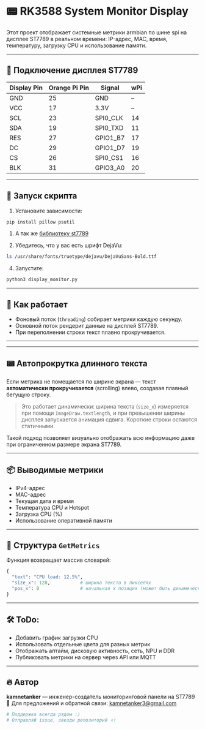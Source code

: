 # 📟 RK3588 System Monitor Display

Этот проект отображает системные метрики armbian по шине spi на дисплее ST7789 в реальном времени: IP-адрес, MAC, время, температуру, загрузку CPU и использование памяти.

---

## 🔧 Подключение дисплея ST7789

| Display Pin | Orange Pi Pin | Signal     | wPi |
|-------------|----------------|------------|-----|
| GND         | 25             | GND        | –   |
| VCC         | 17             | 3.3V       | –   |
| SCL         | 23             | SPI0_CLK   | 14  |
| SDA         | 19             | SPI0_TXD   | 11  |
| RES         | 27             | GPIO1_B7   | 17  |
| DC          | 29             | GPIO1_D7   | 19  |
| CS          | 26             | SPI0_CS1   | 16  |
| BLK         | 31             | GPIO3_A0   | 20  |

---

## 🐍 Запуск скрипта

1. Установите зависимости:

```bash
pip install pillow psutil
``` 

1. А так же [библиотеку st7789](https://github.com/kamnetanker/orangepi_ST7789) 

2. Убедитесь, что у вас есть шрифт DejaVu:

```bash
ls /usr/share/fonts/truetype/dejavu/DejaVuSans-Bold.ttf
```

4. Запустите:

```bash
python3 display_monitor.py
```

---

## 🧠 Как работает

- Фоновый поток (`threading`) собирает метрики каждую секунду.
- Основной поток рендерит данные на дисплей ST7789.
- При переполнении строки текст плавно прокручивается.

---

---

## 📟 Автопрокрутка длинного текста

Если метрика не помещается по ширине экрана — текст **автоматически прокручивается** (scrolling) влево, создавая плавный бегущую строку.

> Это работает динамически: ширина текста (`size_x`) измеряется при помощи `ImageDraw.textlength`, и при превышении ширины дисплея запускается анимация сдвига. Короткие строки остаются статичными.

Такой подход позволяет визуально отображать всю информацию даже при ограниченном размере экрана ST7789.

---


## 📦 Выводимые метрики

- IPv4-адрес
- MAC-адрес
- Текущая дата и время
- Температура CPU и Hotspot
- Загрузка CPU (%)
- Использование оперативной памяти

---

## 📁 Структура `GetMetrics`

Функция возвращает массив словарей:

```python
{
  "text": "CPU load: 12.5%",
  "size_x": 128,           # ширина текста в пикселях 
  "pos_x": 0               # начальная x позиция (может быть динамической)
}
```

---

## 🛠 ToDo:

- Добавить график загрузки CPU
- Использовать отдельные цвета для разных метрик
- Отображать аптайм, дисковую активность, сеть, NPU и DDR
- Публиковать метрики на сервер через API или MQTT

---

## 🔥 Автор

**kamnetanker** — инженер-создатель мониторинговой панели на ST7789  
💬 Для предложений и обратной связи: [kamnetanker3@gmail.com](mailto:kamnetanker3@gmail.com)

```python
# Поддержка всегда рядом :)
# Отправляй issue, звезди репозиторий ⭐!
```
